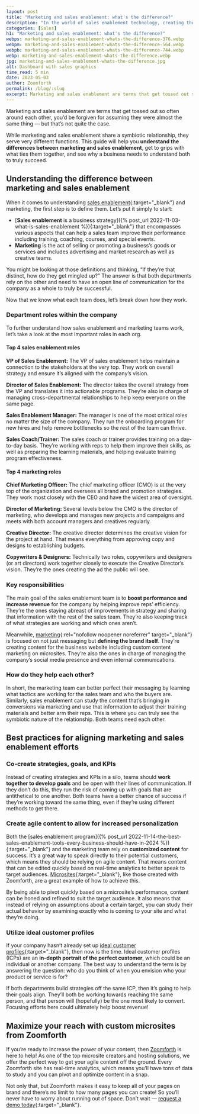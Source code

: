 ```yaml
---
layout: post
title: "Marketing and sales enablement: what's the difference?"
description: "In the world of sales enablement technology, creating the perfect tool stack for your team can be crucial to setting them up for success"
categories: [Sales]
h1: "Marketing and sales enablement: what's the difference?"
webps: marketing-and-sales-enablement-whats-the-difference-376.webp
webpm: marketing-and-sales-enablement-whats-the-difference-564.webp
webpb: marketing-and-sales-enablement-whats-the-difference-744.webp
webp: marketing-and-sales-enablement-whats-the-difference.webp
jpg: marketing-and-sales-enablement-whats-the-difference.jpg
alt: Dashboard with sales graphics
time_read: 5 min
date: 2023-05-03
author: Zoomforth
permalink: /blog/:slug
excerpt: Marketing and sales enablement are terms that get tossed out so often around each other, you’d be forgiven for assuming they were almost the same thing — but that’s not quite the case.
---
```

Marketing and sales enablement are terms that get tossed out so often around each other, you’d be forgiven for assuming they were almost the same thing — but that’s not quite the case.

While marketing and sales enablement share a symbiotic relationship, they serve very different functions. This guide will help you **understand the differences between marketing and sales enablement**, get to grips with what ties them together, and see why a business needs to understand both to truly succeed.

## Understanding the difference between marketing and sales enablement

When it comes to understanding [sales enablement]({{'blog/what-is-sales-enablement'|relative_url}}){:target="_blank"} and marketing, the first step is to define them. Let’s put it simply to start:

* [**Sales enablement** is a business strategy]({% post_url 2022-11-03-what-is-sales-enablement %}){:target="_blank"} that encompasses various aspects that can help a sales team improve their performance including training, coaching, courses, and special events.
* **Marketing** is the act of selling or promoting a business’s goods or services and includes advertising and market research as well as creative teams.

You might be looking at those definitions and thinking, “If they’re that distinct, how do they get mingled up?” The answer is that both departments rely on the other and need to have an open line of communication for the company as a whole to truly be successful.

Now that we know what each team does, let’s break down how they work.

### Department roles within the company

To further understand how sales enablement and marketing teams work, let’s take a look at the most important roles in each org.

#### Top 4 sales enablement roles

**VP of Sales Enablement:** The VP of sales enablement helps maintain a connection to the stakeholders at the very top. They work on overall strategy and ensure it’s aligned with the company’s vision.

**Director of Sales Enablement:** The director takes the overall strategy from the VP and translates it into actionable programs. They’re also in charge of managing cross-departmental relationships to help keep everyone on the same page.

**Sales Enablement Manager:** The manager is one of the most critical roles no matter the size of the company. They run the onboarding program for new hires and help remove bottlenecks so the rest of the team can thrive.

**Sales Coach/Trainer:** The sales coach or trainer provides training on a day-to-day basis. They’re working with reps to help them improve their skills, as well as preparing the learning materials, and helping evaluate training program effectiveness.

#### Top 4 marketing roles

**Chief Marketing Officer:** The chief marketing officer (CMO) is at the very top of the organization and oversees all brand and promotion strategies. They work most closely with the CEO and have the widest area of oversight.

**Director of Marketing:** Several levels below the CMO is the director of marketing, who develops and manages new projects and campaigns and meets with both account managers and creatives regularly.

**Creative Director:** The creative director determines the creative vision for the project at hand. That means everything from approving copy and designs to establishing budgets.

**Copywriters & Designers:** Technically two roles, copywriters and designers (or art directors) work together closely to execute the Creative Director’s vision. They’re the ones creating the ad the public will see.

### Key responsibilities

The main goal of the sales enablement team is to **boost performance and increase revenue** for the company by helping improve reps’ efficiency. They’re the ones staying abreast of improvements in strategy and sharing that information with the rest of the sales team. They’re also keeping track of what strategies are working and which ones aren’t.

Meanwhile, [marketing](https://www.thehartford.com/business-insurance/strategy/creating-marketing-department/role#:~:text=It%20serves%20as%20the%20face,company%20in%20a%20positive%20light.){:rel="nofollow noopener noreferrer" target="_blank"} is focused on not just messaging but **defining the brand itself**. They’re creating content for the business website including custom content marketing on microsites. They’re also the ones in charge of managing the company’s social media presence and even internal communications.

### How do they help each other?

In short, the marketing team can better perfect their messaging by learning what tactics are working for the sales team and who the buyers are. Similarly, sales enablement can study the content that’s bringing in conversions via marketing and use that information to adjust their training materials and better arm their reps. This is where you can truly see the symbiotic nature of the relationship. Both teams need each other.

## Best practices for aligning marketing and sales enablement efforts

### Co-create strategies, goals, and KPIs

Instead of creating strategies and KPIs in a silo, teams should **work together to develop goals** and be open with their lines of communication. If they don’t do this, they run the risk of coming up with goals that are antithetical to one another. Both teams have a better chance of success if they’re working toward the same thing, even if they’re using different methods to get there.

### Create agile content to allow for increased personalization

Both the [sales enablement program]({% post_url 2022-11-14-the-best-sales-enablement-tools-every-business-should-have-in-2024 %}){:target="_blank"} and the marketing team rely on **customized content** for success. It’s a great way to speak directly to their potential customers, which means they should be relying on agile content. That means content that can be edited quickly based on real-time analytics to better speak to target audiences. [Microsites]({{'blog/what-is-a-microsite'|relative_url}}){:target="_blank"}, like those created with Zoomforth, are a great example of how to achieve this.

By being able to pivot quickly based on a microsite’s performance, content can be honed and refined to suit the target audience. It also means that instead of relying on assumptions about a certain target, you can study their actual behavior by examining exactly who is coming to your site and what they’re doing.

### Utilize ideal customer profiles

If your company hasn’t already set up [ideal customer profiles]({{'blog/what-is-an-ideal-customer-profile-and-how-do-i-create-one'|relative_url}}){:target="_blank"}, then now is the time. Ideal customer profiles (ICPs) are an **in-depth portrait of the perfect customer**, which could be an individual or another company. The best way to understand the term is by answering the question: who do you think of when you envision who your product or service is for?

If both departments build strategies off the same ICP, then it’s going to help their goals align. They’ll both be working towards reaching the same person, and that person will (hopefully) be the one most likely to convert. Focusing efforts here could ultimately help boost revenue!

## Maximize your reach with custom microsites from Zoomforth

If you’re ready to increase the power of your content, then [Zoomforth](/) is here to help! As one of the top microsite creators and hosting solutions, we offer the perfect way to get your agile content off the ground. Every Zoomforth site has real-time analytics, which means you’ll have tons of data to study and you can pivot and optimize content in a snap.

Not only that, but Zoomforth makes it easy to keep all of your pages on brand and there’s no limit to how many pages you can create! So you’ll never have to worry about running out of space. Don’t wait — [request a demo today]({{'request-demo'|relative_url}}){:target="_blank"}.
